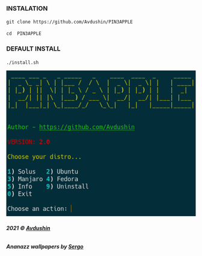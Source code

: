 ### INSTALATION 

` git clone https://github.com/Avdushin/PIN3APPLE `
 
` cd  PIN3APPLE `
 
### DEFAULT INSTALL 

` ./install.sh `

![Изображение](src/assets/demo.png)


###### **2021 © [Avdushin](https://github.com/Avdushin)**

###### **Ananazz wallpapers by [Sergo](https://vk.com/s.sm1rn0f)**

